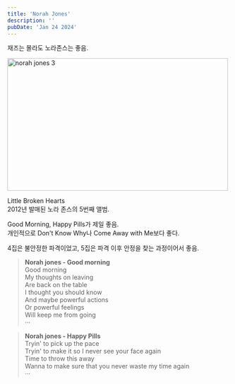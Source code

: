 ```yaml
---
title: 'Norah Jones'
description: ''
pubDate: 'Jan 24 2024'
---
```


재즈는 몰라도 노라존스는 좋음.

<img src="/images/norah_jones/1.jpg" width="500px" height="300px" title="norah jones 3"/>

Little Broken Hearts<br>
2012년 발매된 노라 존스의 5번째 앨범.

Good Morning, Happy Pills가 제일 좋음.<br>
개인적으로 Don't Know Why나 Come Away with Me보다 좋다.

4집은 불안정한 파격이었고, 5집은 파격 이후 안정을 찾는 과정이어서 좋음.

> **Norah jones - Good morning**<br>
> Good morning<br>
> My thoughts on leaving<br>
> Are back on the table<br>
> I thought you should know<br>
> And maybe powerful actions<br>
> Or powerful feelings<br>
> Will keep me from going<br>
> ···

> **Norah jones - Happy Pills**<br>
> Tryin' to pick up the pace<br>
> Tryin' to make it so I never see your face again<br>
> Time to throw this away<br>
> Wanna to make sure that you never waste my time again<br>
> ···
